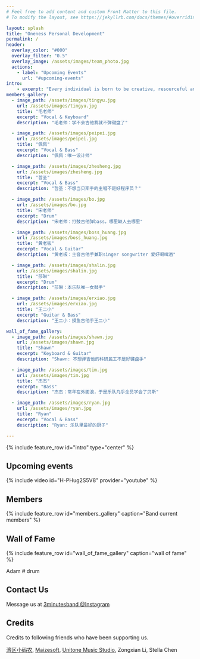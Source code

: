 ```yaml
---
# Feel free to add content and custom Front Matter to this file.
# To modify the layout, see https://jekyllrb.com/docs/themes/#overriding-theme-defaults

layout: splash
title: "Oneness Personal Development"
permalink: /
header:
  overlay_color: "#000"
  overlay_filter: "0.5"
  overlay_image: /assets/images/team_photo.jpg
  actions:
    - label: "Upcoming Events"
      url: "#upcoming-events"
intro:
    - excerpt: "Every individual is born to be creative, resourceful and whole"
members_gallery:
  - image_path: /assets/images/tingyu.jpg
    url: /assets/images/tingyu.jpg
    title: "毛老师"
    excerpt: "Vocal & Keyboard"
    description: "毛老师：学不会吉他我就不弹键盘了"

  - image_path: /assets/images/peipei.jpg
    url: /assets/images/peipei.jpg
    title: "佩佩"
    excerpt: "Vocal & Bass"
    description: "佩佩：唯一设计师"

  - image_path: /assets/images/zhesheng.jpg
    url: /assets/images/zhesheng.jpg
    title: "哲圣"
    excerpt: "Vocal & Bass"
    description: "哲圣：不想当贝斯手的主唱不是好程序员？"

  - image_path: /assets/images/bo.jpg
    url: /assets/images/bo.jpg
    title: "宋老师"
    excerpt: "Drum"
    description: "宋老师：打鼓吉他弹bass，哪里缺人去哪里"

  - image_path: /assets/images/boss_huang.jpg
    url: /assets/images/boss_huang.jpg
    title: "黄老板"
    excerpt: "Vocal & Guitar"
    description: "黄老板：主音吉他手兼职singer songwriter 爱好喝啤酒"

  - image_path: /assets/images/shalin.jpg
    url: /assets/images/shalin.jpg
    title: "莎琳"
    excerpt: "Drum"
    description: "莎琳：本乐队唯一女鼓手"

  - image_path: /assets/images/erxiao.jpg
    url: /assets/images/erxiao.jpg
    title: "王二小"
    excerpt: "Guitar & Bass"
    description: "王二小：摸鱼吉他手王二小"

wall_of_fame_gallery:
  - image_path: /assets/images/shawn.jpg
    url: /assets/images/shawn.jpg
    title: "Shawn"
    excerpt: "Keyboard & Guitar"
    description: "Shawn: 不想弹吉他的科研民工不是好键盘手"

  - image_path: /assets/images/tim.jpg
    url: /assets/images/tim.jpg
    title: "杰杰"
    excerpt: "Bass"
    description: "杰杰：常年在外面浪，于是乐队几乎全员学会了贝斯"

  - image_path: /assets/images/ryan.jpg
    url: /assets/images/ryan.jpg
    title: "Ryan"
    excerpt: "Vocal & Bass"
    description: "Ryan: 乐队里最好的厨子"

---
```


{% include feature_row id="intro" type="center" %}

## Upcoming events



{% include video id="H-PHug2S5V8" provider="youtube" %}

## Members

{% include feature_row id="members_gallery" caption="Band current members" %}

## Wall of Fame

{% include feature_row id="wall_of_fame_gallery" caption="wall of fame" %}

Adam # drum


## Contact Us

Message us at [3minutesband @Instagram](https://www.instagram.com/3minutesband/)

## Credits

Credits to following friends who have been supporting us. 

[湾区小码农](https://www.youtube.com/channel/UCxuQORF44M1BLFgdTNBYLBw), [Maizesoft](https://www.maizesoft.com/cms/), [Unitone Music Studio](https://www.unitonemusic.com/), Zongxian Li, Stella Chen


